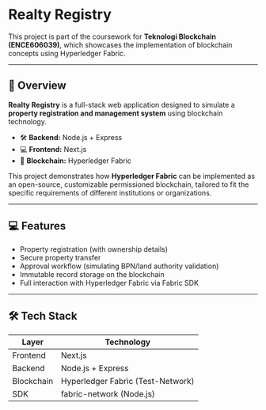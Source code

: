 # Realty Registry

This project is part of the coursework for **Teknologi Blockchain (ENCE606039)**, which showcases the implementation of blockchain concepts using Hyperledger Fabric.

---

## 📘 Overview

**Realty Registry** is a full-stack web application designed to simulate a **property registration and management system** using blockchain technology.

- 🛠 **Backend:** Node.js + Express
- 💻 **Frontend:** Next.js
- 🔗 **Blockchain:** Hyperledger Fabric 

This project demonstrates how **Hyperledger Fabric** can be implemented as an open-source, customizable permissioned blockchain, tailored to fit the specific requirements of different institutions or organizations.

---

## 💻 Features

- Property registration (with ownership details)
- Secure property transfer
- Approval workflow (simulating BPN/land authority validation)
- Immutable record storage on the blockchain
- Full interaction with Hyperledger Fabric via Fabric SDK

---

## 🛠 Tech Stack

| Layer      | Technology                    |
|------------|-------------------------------|
| Frontend   | Next.js                       |
| Backend    | Node.js + Express             |
| Blockchain | Hyperledger Fabric (Test-Network) |
| SDK        | fabric-network (Node.js)      |


